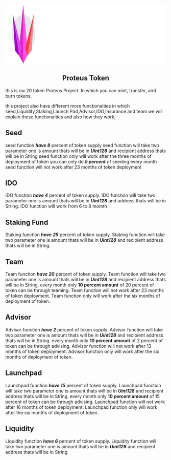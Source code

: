 <div align="center">
  <a href="https://proteus.finance/">
    <img src="assets/logo.svg" alt="Logo" width="830" height="186">
  </a>
  <h2 align="center">Proteus Token</h2>
</div>

this is cw 20 token Proteus Project. In which you can mint, transfer, and burn tokens.

this project also have different more functionalties in which seed,Liquidity,Staking,Launch Pad,Advisor,IDO,Insurance and team we will explain these functionalties and also how they work,

## Seed

seed function **_have 8_** percent of token supply
seed function will take two parameter one is amount thats will be in **_Uint128_** and recipient address thats will be in String
seed function only will work after the three months of deployment of token
you can only do **_5 percent_** of seeding every month
seed function will not work after 23 months of token deployment

## IDO

IDO function **_have 4_** percent of token supply.
IDO function will take two parameter one is amount thats will be in **_Uint128_** and address thats will be in String.
IDO function will work from 6 to 8 momth .

## Staking Fund

Staking function **_have 25_** percent of token supply.
Staking function will take two parameter one is amount thats will be in **_Uint128_** and recipient address thats will be in String.

## Team

Team function **_have 20_** percent of token supply.
Team function will take two parameter one is amount thats will be in **_Uint128_** and recipient address thats will be in String.
every month only **10 percent amount** of 20 percent of token can be through teaming.
Team function will not work after 23 months of token deployment.
Team function only will work after the six months of deployment of token.

## Advisor

Advisor function **_have 2_** percent of token supply.
Advisor function will take two parameter one is amount thats will be in **_Uint128_** and recipient address thats will be in String.
every month only **10 percent amount** of 2 percent of token can be through advising.
Advisor function will not work after 13 months of token deployment.
Advisor function only will work after the six months of deployment of token.

## Launchpad

Launchpad function **_have 15_** percent of token supply.
Launchpad function will take two parameter one is amount thats will be in **_Uint128_** and recipient address thats will be in String.
every month only **10 percent amount** of 15 percent of token can be through advising.
Launchpad function will not work after 16 months of token deployment.
Launchpad function only will work after the six months of deployment of token.

## Liquidity

Liquidity function **_have 6_** percent of token supply.
Liquidity function will take two parameter one is amount thats will be in **_Uint128_** and recipient address thats will be in String
